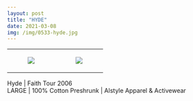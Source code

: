 ```yaml
---
layout: post
title: "HYDE"
date: 2021-03-08
img: /img/0533-hyde.jpg
---
```




<table style="width:100%;"><tr><td style="vertical-align:top;">
      <figure class="tmblr-full" data-orig-height="2048" data-orig-width="1365" data-orig-src="https://concertshirts.netlify.app/shirts/0533/0533-01.jpg"><img src="https://64.media.tumblr.com/14b247da5e3634fd76020e387516e903/241772896c145515-f7/s540x810/f0aa54b3a38631f1b87b5d5e7f2be1fa87f336b5.jpg" data-orig-height="2048" data-orig-width="1365" data-orig-src="https://concertshirts.netlify.app/shirts/0533/0533-01.jpg"/></figure></td>
    <td style="vertical-align:top;">
      <figure class="tmblr-full" data-orig-height="2048" data-orig-width="1365" data-orig-src="https://concertshirts.netlify.app/shirts/0533/0533-02.jpg"><img src="https://64.media.tumblr.com/6eb381963d9fd5c62c591b49d9398f8e/241772896c145515-ed/s540x810/e937ba510f0e9ccc464730d9fe47795a6317e0af.jpg" data-orig-height="2048" data-orig-width="1365" data-orig-src="https://concertshirts.netlify.app/shirts/0533/0533-02.jpg"/></figure></td>
  </tr></table><p>
  Hyde | Faith Tour 2006<br/>LARGE | 100% Cotton Preshrunk | Alstyle Apparel &amp; Activewear
</p>
